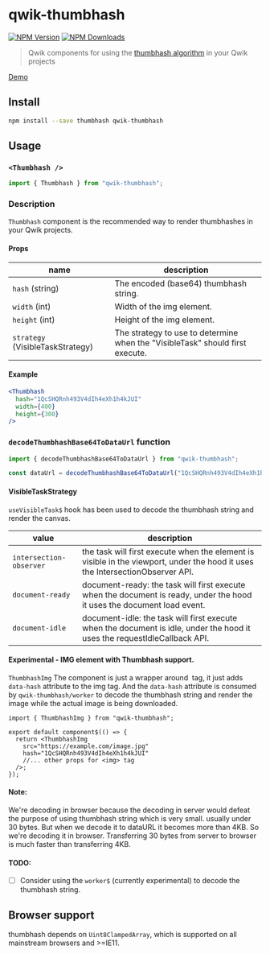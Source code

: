 # qwik-thumbhash

[![NPM Version](https://img.shields.io/npm/v/qwik-thumbhash.svg?style=flat)](https://www.npmjs.com/package/qwik-thumbhash)
[![NPM Downloads](https://img.shields.io/npm/dm/qwik-thumbhash.svg?style=flat)](https://npmcharts.com/compare/qwik-thumbhash?minimal=true)

> Qwik components for using the [thumbhash algorithm](https://evanw.github.io/thumbhash/) in your Qwik projects

[Demo](https://evanw.github.io/thumbhash/)

## Install

```sh
npm install --save thumbhash qwik-thumbhash
```

## Usage

### `<Thumbhash />`

```js
import { Thumbhash } from "qwik-thumbhash";
```

### Description

`Thumbhash` component is the recommended way to render thumbhashes in your Qwik projects.

#### Props

| name                             | description                                                                   |
|----------------------------------|-------------------------------------------------------------------------------|
| `hash` (string)                  | The encoded (base64) thumbhash string.                                        |
| `width` (int)                    | Width of the img element.                                                     |
| `height` (int)                   | Height of the img element.                                                    |
| `strategy` (VisibleTaskStrategy) | The strategy to use to determine when the "VisibleTask" should first execute. |


#### Example

```jsx
<Thumbhash
  hash="1QcSHQRnh493V4dIh4eXh1h4kJUI"
  width={400}
  height={300}
/>
```

### `decodeThumbhashBase64ToDataUrl` function

```js
import { decodeThumbhashBase64ToDataUrl } from "qwik-thumbhash";

const dataUrl = decodeThumbhashBase64ToDataUrl("1QcSHQRnh493V4dIh4eXh1h4kJUI");
```

#### VisibleTaskStrategy
`useVisibleTask$` hook has been used to decode the thumbhash string and render the canvas.

| value                   | description                                                                                                                     |
|-------------------------|---------------------------------------------------------------------------------------------------------------------------------|
| `intersection-observer` | the task will first execute when the element is visible in the viewport, under the hood it uses the IntersectionObserver API.   |
| `document-ready`        | document-ready: the task will first execute when the document is ready, under the hood it uses the document load event.         |
| `document-idle`         | document-idle: the task will first execute when the document is idle, under the hood it uses the requestIdleCallback API.       |

#### Experimental - IMG element with Thumbhash support.

`ThumbhashImg` The component is just a wrapper around <img> tag, it just adds `data-hash` attribute to the img tag.
And the `data-hash` attribute is consumed by `qwik-thumbhash/worker` to decode the thumbhash string and render the image while the actual image is being downloaded.

```tsx
import { ThumbhashImg } from "qwik-thumbhash";

export default component$(() => {
  return <ThumbhashImg
    src="https://example.com/image.jpg"
    hash="1QcSHQRnh493V4dIh4eXh1h4kJUI"
    //... other props for <img> tag
  />;
});
```

#### Note:
We're decoding in browser because the decoding in server would defeat the purpose of
using thumbhash string which is very small. usually under 30 bytes.
But when we decode it to dataURL it becomes more than 4KB. So we're decoding it in browser.
Transferring 30 bytes from server to browser is much faster than transferring 4KB.

#### TODO:
- [ ] Consider using the `worker$` (currently experimental) to decode the thumbhash string.

## Browser support

thumbhash depends on `Uint8ClampedArray`, which is supported on all mainstream browsers and >=IE11.
